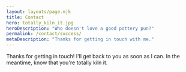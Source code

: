 ```yaml
---
layout: layouts/page.njk
title: Contact
hero: totally_kiln_it.jpg
heroDescription: "Who doesn't love a good pottery pun?"
permalink: /contact/success/
metaDescription: "Thanks for getting in touch with me."
---
```


Thanks for getting in touch! I'll get back to you as soon as I can. In the meantime, know that you're totally kiln it.
